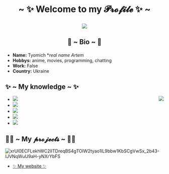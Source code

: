 # <p align="center"> ~ ✨ Welcome to my 𝓟𝓻𝓸𝓯𝓲𝓵𝓮 ✨ ~ </p>

<p align="center">
<img src="https://c.tenor.com/6Gr-6QEvE7EAAAAd/school-live-cute.gif">
</p>



## <p align="center"> 🍩 ~ Bio ~ 🍩 </p>

+ **Name:**  Tyomich **real name Artem*
+ **Hobbys:**  anime, movies, programming, chatting
+ **Work:**  False
+ **Country:**  Ukraine

## ✨ ~ My knowledge ~ ✨
  <img align="right" src="https://i.pinimg.com/originals/09/e7/9b/09e79bb010560bc75b2d24c8bb80838d.gif">

+ <img src="https://img.shields.io/badge/Python-14354C?style=for-the-badge&logo=python&logoColor=white">
+ <img src="https://img.shields.io/badge/HTML5-E34F26?style=for-the-badge&logo=html5&logoColor=white">
+ <img src="https://img.shields.io/badge/CSS3-1572B6?style=for-the-badge&logo=css3&logoColor=white">
+ <img src="https://img.shields.io/badge/PHP-777BB4?style=for-the-badge&logo=php&logoColor=white">
+ <img src="https://img.shields.io/badge/JavaScript-323330?style=for-the-badge&logo=javascript&logoColor=F7DF1E"> 

## 👨‍💻 ~ My 𝓹𝓻𝓸𝓳𝓮𝓬𝓽𝓼 ~ 👨‍💻 

![xrUl0ECFLekhWC2lITDreqBS4gTOIW2tyao1lL9bbw1KbSCgVwSx_2b43-IJVNqWuU9aH-yNXrYbFS](https://user-images.githubusercontent.com/39905530/163354115-3d600b2d-f234-465d-8bee-c2f38515d49f.gif) 
+ [✨ My website ✨](https://tyom1ch.github.io/)
